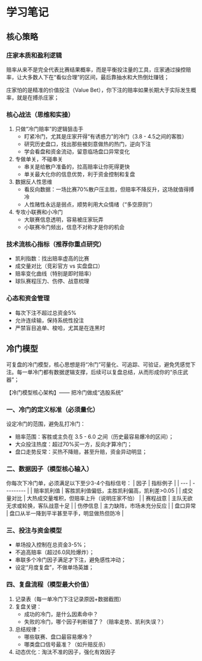 # 学习笔记

## 核心策略

### 庄家本质和盈利逻辑

赔率从来不是完全代表比赛结果概率，而是平衡投注量的工具，庄家通过操控赔率，让大多数人下在“看似合理”的区间，最后靠抽水和大热倒灶赚钱；

庄家怕的是精准的价值投注（Value Bet），你下注的赔率如果长期大于实际发生概率，就是在搏杀庄家；

### 核心战法（思维和实操）

1. 只做“冷门赔率”的逻辑狙击手
   - 盯紧冷门，尤其是庄家开得“有诱惑力”的冷门（3.8 - 4.5之间的客胜）
   - 研究历史盘口，找出那些被刻意做热的热门，逆向下注
   - 学会看盘和资金流动，留意临场盘口异常变化
2. 专做单关，不碰串关
   - 串关是给散户准备的，拉高赔率让你死得更快
   - 单关最大化你的信息优势，利于资金控制和复盘
3. 数据反人性思维
   - 看反向数据：一场比赛70%散户压主胜，但赔率不降反升，这场就值得搏冷
   - 人性赌性永远是弱点，顺势利用大众情绪（“多空原则”）
4. 专攻小联赛和小冷门
   - 大联赛信息透明，容易被庄家玩弄
   - 小联赛冷门频出，信息不对称才是你的机会

### 技术流核心指标（推荐你重点研究）

- 凯利指数：找出赔率虚高的比赛
- 成交量对比（竞彩官方 vs 实盘盘口）
- 赔率变化曲线（特别是即时赔率）
- 球队赛程压力、伤停、战意梳理

### 心态和资金管理

- 每次下注不超过总资金5%
- 允许连续输，保持系统性投注
- 严禁盲目追单、梭哈，尤其是在连黑时

## 冷门模型

可复盘的冷门模型，核心思想是将“冷门”可量化、可追踪、可验证，避免凭感觉下注。每一单冷门都有数据逻辑支撑，后续可以复盘总结，从而形成你的“杀庄武器”；

【冷门模型核心架构】—— 把冷门做成“选股系统”

### 一、冷门的定义标准（必须量化）

设定冷门的范围，避免乱打冷门：
- 赔率范围：客胜或主负在 3.5 - 6.0 之间（历史最容易爆冷的区间）；
- 大众投注热度：超过70%买一方，反向才算冷门；
- 盘口走势反常：买热不降赔，甚至升赔，资金异动明显；

### 二、数据因子（模型核心输入）

你每次下冷门单，必须满足以下至少3-4个指标信号：
|  因子  |  指标例子  |
|  ---  |  --------- |
|  赔率凯利值  |  客胜凯利值偏低，主胜凯利偏高，凯利差>0.05  |
|  成交量对比  |  大热成交量堆积，但赔率上升（说明庄家不怕）  |
|  赛程战意  |  主队无欲无求或轮换，客队战意十足  |
|  伤停信息  |	主力缺阵，市场未充分反应  |
|  盘口异常  |	盘口从半一降到平半甚至平手，明显做热但防冷  |

### 三、投注与资金模型

- 单场投入控制在总资金3-5%；
- 不追高赔率（超过6.0风险爆炸）；
- 串联多个冷门因子满足才下注，避免感性冲动；
- 设定“月度复盘”，不做单场英雄；

### 四、复盘流程（模型最大价值）

1. 记录表（每一单冷门下注记录原因+数据截图）
2. 复盘关键：
   - 成功的冷门，是什么因素命中？
   - 失败的冷门，哪个因子判断错了？（赔率走势、凯利失误？）
3. 总结规律：
   - 哪些联赛、盘口最容易爆冷？
   - 哪类盘口信号最准？（如升赔反杀）
4. 动态优化：淘汰不准的因子，强化有效因子
